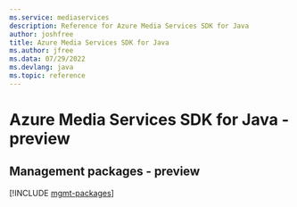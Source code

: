 ```yaml
---
ms.service: mediaservices
description: Reference for Azure Media Services SDK for Java
author: joshfree
title: Azure Media Services SDK for Java
ms.author: jfree
ms.data: 07/29/2022
ms.devlang: java
ms.topic: reference
---
```

# Azure Media Services SDK for Java - preview

## Management packages - preview
[!INCLUDE [mgmt-packages](media-services-mgmt-index.md)]